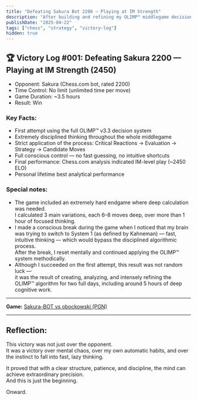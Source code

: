 ```yaml
---
title: "Defeating Sakura Bot 2200 – Playing at IM Strength"
description: "After building and refining my OLIMP™ middlegame decision system, I tested it under pressure — and achieved a lifetime best performance."
publishDate: "2025-04-22"
tags: ["chess", "strategy", "victory-log"]
hidden: true
---
```


## 🏆 Victory Log #001: Defeating Sakura 2200 — Playing at IM Strength (2450)

- Opponent: Sakura (Chess.com bot, rated 2200)
- Time Control: No limit (unlimited time per move)
- Game Duration: ~3.5 hours
- Result: Win

### Key Facts:
- First attempt using the full OLIMP™ v3.3 decision system
- Extremely disciplined thinking throughout the whole middlegame
- Strict application of the process: Critical Reactions → Evaluation → Strategy → Candidate Moves
- Full conscious control — no fast guessing, no intuitive shortcuts
- Final performance: Chess.com analysis indicated IM-level play (~2450 ELO)
- Personal lifetime best analytical performance

### Special notes:
- The game included an extremely hard endgame where deep calculation was needed.  
  I calculated 3 main variations, each 6–8 moves deep, over more than 1 hour of focused thinking.
- I made a conscious break during the game when I noticed that my brain was trying to switch to System 1 (as defined by Kahneman) — fast, intuitive thinking — which would bypass the disciplined algorithmic process.  
  After the break, I reset mentally and continued applying the OLIMP™ system methodically.
- Although I succeeded on the first attempt, this result was not random luck —  
  it was the result of creating, analyzing, and intensely refining the OLIMP™ algorithm for two full days, including around 5 hours of deep cognitive work.

---

**Game:** [Sakura-BOT vs obockowski (PGN)](/chess/Sakura-BOT_vs_obockowski-2025-04-26.pgn)

---

## Reflection:

This victory was not just over the opponent.  
It was a victory over mental chaos, over my own automatic habits, and over the instinct to fall into fast, lazy thinking.

It proved that with a clear structure, patience, and discipline, the mind can achieve extraordinary precision.  
And this is just the beginning.

Onward.

